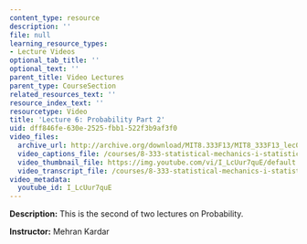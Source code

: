 ```yaml
---
content_type: resource
description: ''
file: null
learning_resource_types:
- Lecture Videos
optional_tab_title: ''
optional_text: ''
parent_title: Video Lectures
parent_type: CourseSection
related_resources_text: ''
resource_index_text: ''
resourcetype: Video
title: 'Lecture 6: Probability Part 2'
uid: dff846fe-630e-2525-fbb1-522f3b9af3f0
video_files:
  archive_url: http://archive.org/download/MIT8.333F13/MIT8_333F13_lec06_300k.mp4
  video_captions_file: /courses/8-333-statistical-mechanics-i-statistical-mechanics-of-particles-fall-2013/0c6c24661d785f06a02f7997addd0578_I_LcUur7quE.vtt
  video_thumbnail_file: https://img.youtube.com/vi/I_LcUur7quE/default.jpg
  video_transcript_file: /courses/8-333-statistical-mechanics-i-statistical-mechanics-of-particles-fall-2013/2632a11d682c265c4b538a8b55f847bf_I_LcUur7quE.pdf
video_metadata:
  youtube_id: I_LcUur7quE
---
```


**Description:** This is the second of two lectures on Probability.

**Instructor:** Mehran Kardar